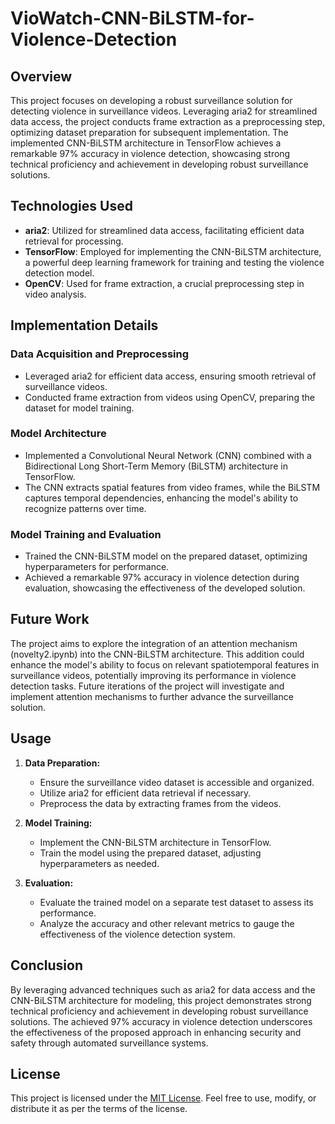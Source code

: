 # VioWatch-CNN-BiLSTM-for-Violence-Detection

## Overview

This project focuses on developing a robust surveillance solution for detecting violence in surveillance videos. Leveraging aria2 for streamlined data access, the project conducts frame extraction as a preprocessing step, optimizing dataset preparation for subsequent implementation. The implemented CNN-BiLSTM architecture in TensorFlow achieves a remarkable 97% accuracy in violence detection, showcasing strong technical proficiency and achievement in developing robust surveillance solutions.

## Technologies Used

- **aria2**: Utilized for streamlined data access, facilitating efficient data retrieval for processing.
- **TensorFlow**: Employed for implementing the CNN-BiLSTM architecture, a powerful deep learning framework for training and testing the violence detection model.
- **OpenCV**: Used for frame extraction, a crucial preprocessing step in video analysis.

## Implementation Details

### Data Acquisition and Preprocessing

- Leveraged aria2 for efficient data access, ensuring smooth retrieval of surveillance videos.
- Conducted frame extraction from videos using OpenCV, preparing the dataset for model training.

### Model Architecture

- Implemented a Convolutional Neural Network (CNN) combined with a Bidirectional Long Short-Term Memory (BiLSTM) architecture in TensorFlow.
- The CNN extracts spatial features from video frames, while the BiLSTM captures temporal dependencies, enhancing the model's ability to recognize patterns over time.

### Model Training and Evaluation

- Trained the CNN-BiLSTM model on the prepared dataset, optimizing hyperparameters for performance.
- Achieved a remarkable 97% accuracy in violence detection during evaluation, showcasing the effectiveness of the developed solution.

## Future Work

The project aims to explore the integration of an attention mechanism (novelty2.ipynb) into the CNN-BiLSTM architecture. This addition could enhance the model's ability to focus on relevant spatiotemporal features in surveillance videos, potentially improving its performance in violence detection tasks. Future iterations of the project will investigate and implement attention mechanisms to further advance the surveillance solution.

## Usage

1. **Data Preparation:**
   - Ensure the surveillance video dataset is accessible and organized.
   - Utilize aria2 for efficient data retrieval if necessary.
   - Preprocess the data by extracting frames from the videos.

2. **Model Training:**
   - Implement the CNN-BiLSTM architecture in TensorFlow.
   - Train the model using the prepared dataset, adjusting hyperparameters as needed.

3. **Evaluation:**
   - Evaluate the trained model on a separate test dataset to assess its performance.
   - Analyze the accuracy and other relevant metrics to gauge the effectiveness of the violence detection system.

## Conclusion

By leveraging advanced techniques such as aria2 for data access and the CNN-BiLSTM architecture for modeling, this project demonstrates strong technical proficiency and achievement in developing robust surveillance solutions. The achieved 97% accuracy in violence detection underscores the effectiveness of the proposed approach in enhancing security and safety through automated surveillance systems.

## License

This project is licensed under the [MIT License](LICENSE). Feel free to use, modify, or distribute it as per the terms of the license.
